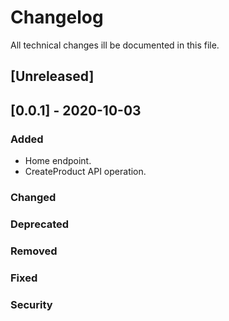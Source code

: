 # Changelog
All technical changes ill be documented in this file.

## [Unreleased]

## [0.0.1] - 2020-10-03
### Added
* Home endpoint.
* CreateProduct API operation.
### Changed
### Deprecated
### Removed
### Fixed
### Security